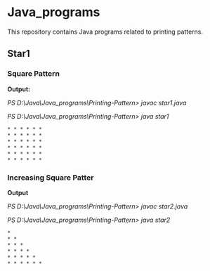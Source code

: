  
# Java_programs

This repository contains Java programs related to printing patterns.

## Star1

### Square Pattern

**Output:**


*PS D:\Java\Java_programs\Printing-Pattern> javac star1.java*

*PS D:\Java\Java_programs\Printing-Pattern> java star1*
```  
* * * * * * 
* * * * * *
* * * * * *
* * * * * *
* * * * * * 
* * * * * *
```

### Increasing Square Patter
**Output** 

*PS D:\Java\Java_programs\Printing-Pattern> javac star2.java*

*PS D:\Java\Java_programs\Printing-Pattern> java star2*
```
*
* *
* * *
* * * *
* * * * *
* * * * * *
```
